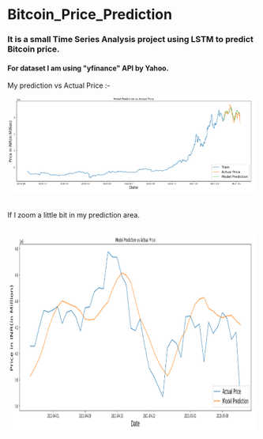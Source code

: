 # Bitcoin_Price_Prediction
<h3> It is a small Time Series Analysis project using LSTM to predict Bitcoin price.</h3>
<h4>For dataset I am using "yfinance" API by Yahoo.</h4>
<p>My prediction vs Actual Price :-</p>
<span>
  <img src="result0.png" width="700" height:"700">
</span>
<br>
<br>
<p>If I zoom a little bit in my prediction area. </p>
<br>
<span >
  <img src="result.png" width="700" height="400" >
</span>
<br>
